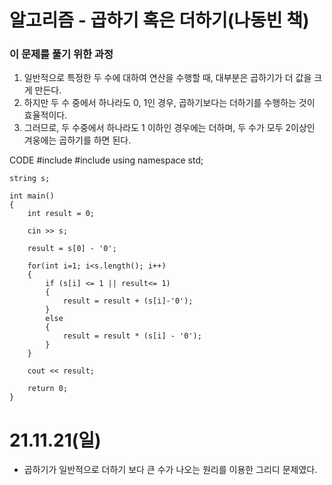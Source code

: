 # 알고리즘 - 곱하기 혹은 더하기(나동빈 책)

### 이 문제를 풀기 위한 과정
1. 일반적으로 특정한 두 수에 대하여 연산을 수행할 때, 대부분은 곱하기가 더 값을 크게 만든다.
2. 하지만 두 수 중에서 하나라도 0, 1인 경우, 곱하기보다는 더하기를 수행하는 것이 효율적이다.
3. 그러므로, 두 수중에서 하나라도 1 이하인 경우에는 더하며, 두 수가 모두 2이상인 겨웅에는 곱하기를 하면 된다.

CODE
    #include <iostream>
    #include <string>
    using namespace std;

    string s;

    int main() 
    {
        int result = 0;

        cin >> s;

        result = s[0] - '0';

        for(int i=1; i<s.length(); i++)
        {
            if (s[i] <= 1 || result<= 1)
            {
                result = result + (s[i]-'0');
            }
            else
            {
                result = result * (s[i] - '0');
            }
        }

        cout << result;

        return 0;
    }

# 21.11.21(일)
* 곱하기가 일반적으로 더하기 보다 큰 수가 나오는 원리를 이용한 그리디 문제였다.